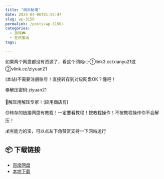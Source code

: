 ```yaml
---
title: "烟岚秘境"
date: 2024-04-06T01:55:47
slug: wp-3150
permalink: /posts/wp-3150/
categories:
  - 游戏🎮
  - 狂欢蜜话
tags:

---
```


如果两个网盘都没有资源了，看这个网站👉①link3.cc/xianyu21或②vlink.cc/ziyuan21

(本站)不需要注册账号！直接转存到对应网盘OK？懂吧！

🟢解压密码:ziyuan21

🔵解压用解压专家！(应用商店有)

🟡转存的链接网盘有教程！一定要看教程！按教程操作！不按教程操作你不会解压！

💰🈶能力的宝，可以点左下角赞赏支持一下网站运行

## 📦 下载链接
- [百度网盘](https://blziyuan21.com/pay-download/3150?key=d362de72c2&down_id=0)
- [本地下载](https://blziyuan21.com/pay-download/3150?key=d362de72c2&down_id=1)


